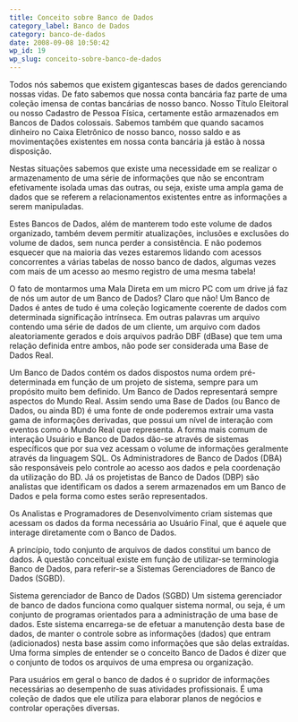 ```yaml
---
title: Conceito sobre Banco de Dados
category_label: Banco de Dados
category: banco-de-dados
date: 2008-09-08 10:50:42
wp_id: 19
wp_slug: conceito-sobre-banco-de-dados
---
```


Todos nós sabemos que existem gigantescas bases de dados gerenciando nossas vidas. De fato sabemos que nossa conta bancária faz parte de uma coleção imensa de contas bancárias de nosso banco. Nosso Título Eleitoral ou nosso Cadastro de Pessoa Física, certamente estão armazenados em Bancos de Dados colossais. Sabemos também que quando sacamos dinheiro no Caixa Eletrônico de nosso banco, nosso saldo e as movimentações existentes em nossa conta bancária já estão à nossa disposição.

Nestas situações sabemos que existe uma necessidade em se realizar o armazenamento de uma série de informações que não se encontram efetivamente isolada umas das outras, ou seja, existe uma ampla gama de dados que se referem a relacionamentos existentes entre as informações a serem manipuladas.

Estes Bancos de Dados, além de manterem todo este volume de dados organizado, também devem permitir atualizações, inclusões e exclusões do volume de dados, sem nunca perder a consistência. E não podemos esquecer que na maioria das vezes estaremos lidando com acessos concorrentes a várias tabelas de nosso banco de dados, algumas vezes com mais de um acesso ao mesmo registro de uma mesma tabela!

O fato de montarmos uma Mala Direta em um micro PC com um drive já faz de nós um autor de um Banco de Dados?
Claro que não! Um Banco de Dados é antes de tudo é uma coleção logicamente coerente de dados com determinada significação intrínseca. Em outras palavras um arquivo contendo uma série de dados de um cliente, um arquivo com dados aleatoriamente gerados e dois arquivos padrão DBF (dBase) que tem uma relação definida entre ambos, não pode ser considerada uma Base de Dados Real.

Um Banco de Dados contém os dados dispostos numa ordem pré-determinada em função de um projeto de sistema, sempre para um propósito muito bem definido. Um Banco de Dados representará sempre aspectos do Mundo Real. Assim sendo uma Base de Dados (ou Banco de
Dados, ou ainda BD) é uma fonte de onde poderemos extrair uma vasta gama de informações derivadas, que possui um nível de interação com eventos como o Mundo Real que representa. A forma mais comum de interação Usuário e Banco de Dados dão-se através de sistemas específicos que por sua vez acessam o volume de informações geralmente através da linguagem SQL.
Os Administradores de Banco de Dados (DBA) são responsáveis pelo controle ao acesso aos dados e pela coordenação da utilização do BD. Já os projetistas de Banco de Dados (DBP) são analistas que identificam os dados a serem armazenados em um Banco de Dados e pela forma como estes serão representados.

Os Analistas e Programadores de Desenvolvimento criam sistemas que acessam os dados da forma necessária ao Usuário Final, que é aquele que interage diretamente com o Banco de Dados.

A princípio, todo conjunto de arquivos de dados constitui um banco de dados. A questão conceitual existe em função de utilizar-se terminologia Banco de Dados, para referir-se a Sistemas Gerenciadores de Banco de Dados (SGBD).

Sistema gerenciador de Banco de Dados (SGBD)
Um sistema gerenciador de banco de dados funciona como qualquer sistema normal, ou seja, é um conjunto de programas orientados para a administração de uma base de dados.
Este sistema encarrega-se de efetuar a manutenção desta base de dados, de manter o controle sobre as informações (dados) que entram (adicionados) nesta base assim como informações que são delas extraídas.
Uma forma simples de entender se o conceito Banco de Dados é dizer que o conjunto de todos os arquivos de uma empresa ou organização.

Para usuários em geral o banco de dados é o supridor de informações necessárias ao desempenho de suas atividades profissionais. É uma coleção de dados que ele utiliza para elaborar planos de negócios e controlar operações diversas.